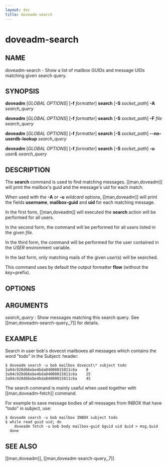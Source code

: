```yaml
---
layout: doc
title: doveadm-search
---
```


# doveadm-search

## NAME

doveadm-search - Show a list of mailbox GUIDs and message UIDs matching
given search query.

## SYNOPSIS

**doveadm** [*GLOBAL OPTIONS*] [**-f** *formatter*] **search** [**-S** *socket_path*] **-A** *search_query*

**doveadm** [*GLOBAL OPTIONS*] [**-f** *formatter*] **search** [**-S** *socket_path*] **-F** *file* *search_query*

**doveadm** [*GLOBAL OPTIONS*] [**-f** *formatter*] **search** [**-S** *socket_path*] **\-\-no-userdb-lookup** *search_query*

**doveadm** [*GLOBAL OPTIONS*] [**-f** *formatter*] **search** [**-S** *socket_path*] **-u** *user&* *search_query*

## DESCRIPTION

The **search** command is used to find matching messages.
[[man,doveadm]] will print the mailbox's guid and the message's uid
for each match.

When used with the **-A** or **-u** *wildcard* options,
[[man,doveadm]] will print the fields **username**, **mailbox-guid**
and **uid** for each matching message.

In the first form, [[man,doveadm]] will executed the **search** action
will be performed for all users.

In the second form, the command will be performed for all users listed in
the given *file*.

In the third form, the command will be performed for the user contained in the
*USER* environment variable.

In the last form, only matching mails of the given *user*(s) will be
searched.

<!-- @include: include/global-options-formatter.inc -->

This command uses by default the output formatter **flow** (without the
*key*=prefix).

## OPTIONS

<!-- @include: include/option-A.inc -->

<!-- @include: include/option-F-file.inc -->

<!-- @include: include/option-no-userdb-lookup.inc -->

<!-- @include: include/option-S-socket.inc -->

<!-- @include: include/option-u-user.inc -->

## ARGUMENTS

*search_query*
:   Show messages matching this search query. See
    [[man,doveadm-search-query,,7]] for details.

## EXAMPLE

Search in user bob's dovecot mailboxes all messages which contains the
word "todo" in the Subject: header:

```console
$ doveadm search -u bob mailbox dovecot\* subject todo
3a94c928d66ebe4bda04000015811c6a	8
3a94c928d66ebe4bda04000015811c6a	25
3a94c928d66ebe4bda04000015811c6a	45
```

The search command is mainly useful when used together with
[[man,doveadm-fetch]] command.

For example to save message bodies of all messages from
INBOX that have "todo" in subject, use:

```console
$ doveadm search -u bob mailbox INBOX subject todo
$ while read guid uid; do
    doveadm fetch -u bob body mailbox-guid $guid uid $uid > msg.$uid
  done
```

<!-- @include: include/reporting-bugs.inc -->

## SEE ALSO

[[man,doveadm]], [[man,doveadm-search-query,,7]]
